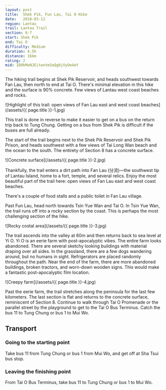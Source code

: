 ```yaml
---
layout: post
title:  Shek Pik, Fun Lau, Tai O Hike
date:   2018-03-12
region: Lantau
trail: Lantau Trail
section: 8-7
start: Shek Pik
end: Tai O
difficulty: Medium
duration: 4.5h
distance: 16km
rating: 2
mid: 1D0kMoNJEitwntm3aQg8jVyOe4eY
---
```


The hiking trail begins at Shek Pik Reservoir, and heads southwest towards Fan Lau, then north to end at Tai O. There's minimal elevation in this hike and the surface is 90% concrete. Few views of Lantau west coast beaches and rocks.

![Highlight of this trail: open views of Fan Lau east and west coast beaches](/assets/{{ page.title }}-1.jpg)

This trail is done in reverse to make it easier to get on a bus on the return trip back to Tung Chung. Getting on a bus from Shek Pik is difficult if the buses are full already.

The start of the trail begins next to the Shek Pik Reservoir and Shek Pik Prison, and heads southwest with a few views of Tai Long Wan beach and the ocean to the south. The entirety of Section 8 has a concrete surface.

![Concrete surface](/assets/{{ page.title }}-2.jpg)

Thankfully, the trail enters a dirt path into Fan Lau (分流)—the southwest tip of Lantau Island, home to a fort, temple, and several relics. Enjoy the most beautiful part of the trail here: open views of Fan Lau east and west coast beaches.

There's a couple of food stalls and a public toilet in Fan Lau village.

Past Fun Lau, head north towards Tsin Yue Wan and Tai O. In Tsin Yue Wan, the trail runs off into a rocky section by the coast. This is perhaps the most challenging section of the hike. 

![Rocky costal area](/assets/{{ page.title }}-3.jpg)

The trail ascends into the valley at 60m and then returns back to sea level at Yi O. Yi O is an eerie farm with post-apocalyptic vibes. The entire farm looks abandoned. There are several sketchy looking buildings with material draping over all sides. In the grassland, there are a few dogs wandering around, but no humans in sight. Refrigerators are placed randomly throughout the path.  Near the end of the farm, there are more abandoned buildings, broken tractors, and worn-down wooden signs. This would make a fantastic post-apocalyptic film location.

![Creepy farm](/assets/{{ page.title }}-4.jpg)

Past the eerie farm, the trail stretches along the peninsula for the last few kilometers. The last section is flat and returns to the concrete surface, reminiscent of Section 8. Continue to walk through Tai O Promenade or the parallel street by the playground to get to the Tai O Bus Terminus. Catch the bus 11 to Tung Chung or bus 1 to Mui Wo.



## Transport

### Going to the starting point

Take bus 11 from Tung Chung or bus 1 from Mui Wo, and get off at Sha Tsui bus stop.

### Leaving the finishing point

From Tai O Bus Terminus, take bus 11 to Tung Chung or bus 1 to Mui Wo.